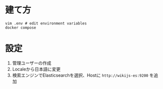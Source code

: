 # 建て方

```
vim .env # edit environment variables
docker compose
```

# 設定

1. 管理ユーザーの作成
2. Localeから日本語に変更
3. 検索エンジンでElasticsearchを選択、Hostに `http://wikijs-es:9200` を追加
